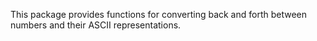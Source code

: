 This package provides functions for converting back and forth between numbers
and their ASCII representations.
